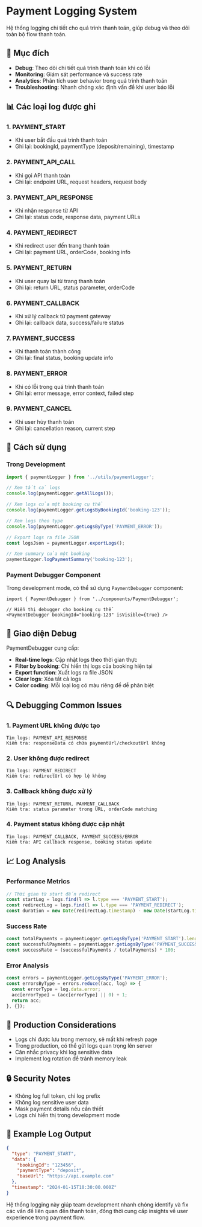 # Payment Logging System

Hệ thống logging chi tiết cho quá trình thanh toán, giúp debug và theo dõi toàn bộ flow thanh toán.

## 🎯 Mục đích

- **Debug**: Theo dõi chi tiết quá trình thanh toán khi có lỗi
- **Monitoring**: Giám sát performance và success rate
- **Analytics**: Phân tích user behavior trong quá trình thanh toán
- **Troubleshooting**: Nhanh chóng xác định vấn đề khi user báo lỗi

## 📊 Các loại log được ghi

### 1. PAYMENT_START
- Khi user bắt đầu quá trình thanh toán
- Ghi lại: bookingId, paymentType (deposit/remaining), timestamp

### 2. PAYMENT_API_CALL  
- Khi gọi API thanh toán
- Ghi lại: endpoint URL, request headers, request body

### 3. PAYMENT_API_RESPONSE
- Khi nhận response từ API
- Ghi lại: status code, response data, payment URLs

### 4. PAYMENT_REDIRECT
- Khi redirect user đến trang thanh toán
- Ghi lại: payment URL, orderCode, booking info

### 5. PAYMENT_RETURN
- Khi user quay lại từ trang thanh toán
- Ghi lại: return URL, status parameter, orderCode

### 6. PAYMENT_CALLBACK
- Khi xử lý callback từ payment gateway
- Ghi lại: callback data, success/failure status

### 7. PAYMENT_SUCCESS
- Khi thanh toán thành công
- Ghi lại: final status, booking update info

### 8. PAYMENT_ERROR
- Khi có lỗi trong quá trình thanh toán
- Ghi lại: error message, error context, failed step

### 9. PAYMENT_CANCEL
- Khi user hủy thanh toán
- Ghi lại: cancellation reason, current step

## 🔧 Cách sử dụng

### Trong Development
```typescript
import { paymentLogger } from '../utils/paymentLogger';

// Xem tất cả logs
console.log(paymentLogger.getAllLogs());

// Xem logs của một booking cụ thể
console.log(paymentLogger.getLogsByBookingId('booking-123'));

// Xem logs theo type
console.log(paymentLogger.getLogsByType('PAYMENT_ERROR'));

// Export logs ra file JSON
const logsJson = paymentLogger.exportLogs();

// Xem summary của một booking
paymentLogger.logPaymentSummary('booking-123');
```

### Payment Debugger Component
Trong development mode, có thể sử dụng `PaymentDebugger` component:

```tsx
import { PaymentDebugger } from '../components/PaymentDebugger';

// Hiển thị debugger cho booking cụ thể
<PaymentDebugger bookingId="booking-123" isVisible={true} />
```

## 📱 Giao diện Debug

PaymentDebugger cung cấp:
- **Real-time logs**: Cập nhật logs theo thời gian thực
- **Filter by booking**: Chỉ hiển thị logs của booking hiện tại
- **Export function**: Xuất logs ra file JSON
- **Clear logs**: Xóa tất cả logs
- **Color coding**: Mỗi loại log có màu riêng để dễ phân biệt

## 🔍 Debugging Common Issues

### 1. Payment URL không được tạo
```
Tìm logs: PAYMENT_API_RESPONSE
Kiểm tra: responseData có chứa paymentUrl/checkoutUrl không
```

### 2. User không được redirect
```
Tìm logs: PAYMENT_REDIRECT
Kiểm tra: redirectUrl có hợp lệ không
```

### 3. Callback không được xử lý
```
Tìm logs: PAYMENT_RETURN, PAYMENT_CALLBACK
Kiểm tra: status parameter trong URL, orderCode matching
```

### 4. Payment status không được cập nhật
```
Tìm logs: PAYMENT_CALLBACK, PAYMENT_SUCCESS/ERROR
Kiểm tra: API callback response, booking status update
```

## 📈 Log Analysis

### Performance Metrics
```typescript
// Thời gian từ start đến redirect
const startLog = logs.find(l => l.type === 'PAYMENT_START');
const redirectLog = logs.find(l => l.type === 'PAYMENT_REDIRECT');
const duration = new Date(redirectLog.timestamp) - new Date(startLog.timestamp);
```

### Success Rate
```typescript
const totalPayments = paymentLogger.getLogsByType('PAYMENT_START').length;
const successfulPayments = paymentLogger.getLogsByType('PAYMENT_SUCCESS').length;
const successRate = (successfulPayments / totalPayments) * 100;
```

### Error Analysis
```typescript
const errors = paymentLogger.getLogsByType('PAYMENT_ERROR');
const errorsByType = errors.reduce((acc, log) => {
  const errorType = log.data.error;
  acc[errorType] = (acc[errorType] || 0) + 1;
  return acc;
}, {});
```

## 🚀 Production Considerations

- Logs chỉ được lưu trong memory, sẽ mất khi refresh page
- Trong production, có thể gửi logs quan trọng lên server
- Cân nhắc privacy khi log sensitive data
- Implement log rotation để tránh memory leak

## 🔒 Security Notes

- Không log full token, chỉ log prefix
- Không log sensitive user data
- Mask payment details nếu cần thiết
- Logs chỉ hiển thị trong development mode

## 📝 Example Log Output

```json
{
  "type": "PAYMENT_START",
  "data": {
    "bookingId": "123456",
    "paymentType": "deposit",
    "baseUrl": "https://api.example.com"
  },
  "timestamp": "2024-01-15T10:30:00.000Z"
}
```

Hệ thống logging này giúp team development nhanh chóng identify và fix các vấn đề liên quan đến thanh toán, đồng thời cung cấp insights về user experience trong payment flow.

